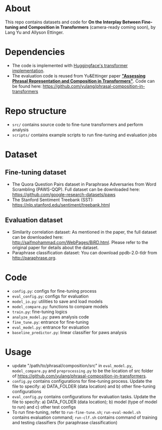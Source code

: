 # About
This repo contains datasets and code for **On the Interplay Between Fine-tuning and Composition in Transformers** (camera-ready coming soon), by Lang Yu and Allyson Ettinger.

# Dependencies
- The code is implemented with [Huggingface's transformer implementation](https://github.com/huggingface/transformers).
- The evaluation code is reused from Yu&Ettinger paper [**"Assessing Phrasal Representation and Composition in Transformers"**](https://www.aclweb.org/anthology/2020.emnlp-main.397.pdf). Code can be found here: https://github.com/yulang/phrasal-composition-in-transformers

# Repo structure
- `src/` contains source code to fine-tune transformers and perform analysis
- `scripts/` contains example scripts to run fine-tuning and evaluation jobs

# Dataset
## Fine-tuning dataset
- The Quora Question Pairs dataset in Paraphrase Adversaries from Word Scrambling (PAWS-QQP). Full dataset can be downloaded here: https://github.com/google-research-datasets/paws
- The Stanford Sentiment Treebank (SST): https://nlp.stanford.edu/sentiment/treebank.html
## Evaluation dataset
- Similarity correlation dataset: As mentioned in the paper, the full dataset can be downloaded here: http://saifmohammad.com/WebPages/BiRD.html. Please refer to the original paper for details about the dataset.
- Paraphrase classification dataset: You can download ppdb-2.0-tldr from http://paraphrase.org.

# Code
- `config.py`: configs for fine-tuning process
- `eval_config.py`: configs for evaluation
- `model_io.py`: utilities to save and load models
- `model_compare.py`: functions to compare models
- `train.py`: fine-tuning logics
- `analyze_model.py`: paws analysis code
- `fine_tune.py`: entrance for fine-tuning
- `eval_model.py`: entrance for evaluation
- `baseline_predictor.py`: linear classifier for paws analysis

# Usage
- update "/path/to/phrasal/composition/src" in `eval_model.py`, `model_compare.py` and `preprocessing.py` to be the location of src folder of https://github.com/yulang/phrasal-composition-in-transformers.
- `config.py` contains configurations for fine-tuning process. Update the file to specify: a) DATA_FOLDER (data location) and b) other fine-tuning configurations
- `eval_config.py` contains configurations for evaluation tasks. Update the file to specify: a) DATA_FOLDER (data location); b) model (type of model to run) and c) other test configs
- To run fine-tuning, refer to `run-fine-tune.sh`; `run-eval-model.sh` contains evaluation command; `run-clf.sh` contains command of training and testing classifiers (for paraphrase classification)